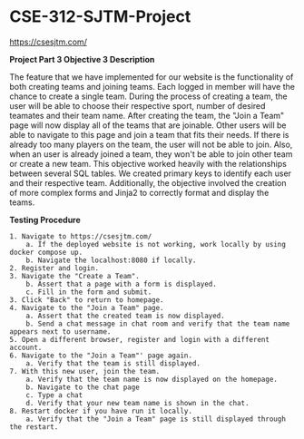 # CSE-312-SJTM-Project

https://csesjtm.com/

**Project Part 3 Objective 3 Description**

The feature that we have implemented for our website is the functionality of both creating teams and joining teams.
Each logged in member will have the chance to create a single team. During the process of creating a team, the user
will be able to choose their respective sport, number of desired teamates and their team name. After creating the
team, the "Join a Team" page will now display all of the teams that are joinable. Other users will be able to
navigate to this page and join a team that fits their needs. If there is already too many players on the team,
the user will not be able to join. Also, when an user is already joined a team, they won't be able to join other team or create a new team. This objective worked heavily with the relationships between several SQL tables.
We created primary keys to identify each user and their respective team. Additionally, the objective involved
the creation of more complex forms and Jinja2 to correctly format and display the teams.

**Testing Procedure**

    1. Navigate to https://csesjtm.com/
        a. If the deployed website is not working, work locally by using docker compose up.
        b. Navigate the localhost:8080 if locally.
    2. Register and login.
    3. Navigate the "Create a Team".
        b. Assert that a page with a form is displayed.
        c. Fill in the form and submit.
    3. Click "Back" to return to homepage.
    4. Navigate to the "Join a Team" page.
        a. Assert that the created team is now displayed.
        b. Send a chat message in chat room and verify that the team name appears next to username.
    5. Open a different browser, register and login with a different account.
    6. Navigate to the "Join a Team"' page again.
        a. Verify that the team is still displayed.
    7. With this new user, join the team.
        a. Verify that the team name is now displayed on the homepage.
        b. Navigate to the chat page
        c. Type a chat
        d. Verify that your new team name is shown in the chat.
    8. Restart docker if you have run it locally.
        a. Verify that the "Join a Team" page is still displayed through the restart.
